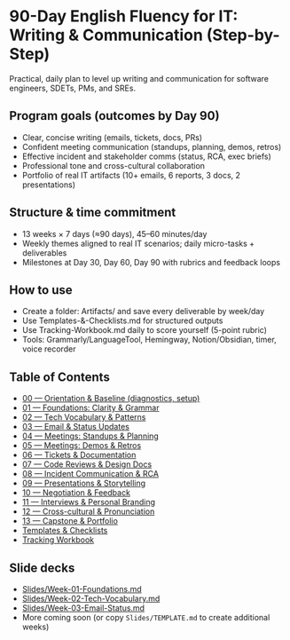 # 90-Day English Fluency for IT: Writing & Communication (Step-by-Step)

Practical, daily plan to level up writing and communication for software engineers, SDETs, PMs, and SREs.

## Program goals (outcomes by Day 90)
- Clear, concise writing (emails, tickets, docs, PRs)
- Confident meeting communication (standups, planning, demos, retros)
- Effective incident and stakeholder comms (status, RCA, exec briefs)
- Professional tone and cross-cultural collaboration
- Portfolio of real IT artifacts (10+ emails, 6 reports, 3 docs, 2 presentations)

## Structure & time commitment
- 13 weeks × 7 days (≈90 days), 45–60 minutes/day
- Weekly themes aligned to real IT scenarios; daily micro-tasks + deliverables
- Milestones at Day 30, Day 60, Day 90 with rubrics and feedback loops

## How to use
- Create a folder: Artifacts/ and save every deliverable by week/day
- Use Templates-&-Checklists.md for structured outputs
- Use Tracking-Workbook.md daily to score yourself (5-point rubric)
- Tools: Grammarly/LanguageTool, Hemingway, Notion/Obsidian, timer, voice recorder

## Table of Contents
- [00 — Orientation & Baseline (diagnostics, setup)](00-Orientation-Assessment.md)
- [01 — Foundations: Clarity & Grammar](01-Foundations-Clarity-&-Grammar.md)
- [02 — Tech Vocabulary & Patterns](02-Tech-Vocabulary-&-Patterns.md)
- [03 — Email & Status Updates](03-Email-&-Status-Updates.md)
- [04 — Meetings: Standups & Planning](04-Meetings-Standups-&-Planning.md)
- [05 — Meetings: Demos & Retros](05-Meetings-Demos-&-Retros.md)
- [06 — Tickets & Documentation](06-Tickets-&-Documentation.md)
- [07 — Code Reviews & Design Docs](07-Code-Reviews-&-Design-Docs.md)
- [08 — Incident Communication & RCA](08-Incident-Communication-&-RCA.md)
- [09 — Presentations & Storytelling](09-Presentations-&-Storytelling.md)
- [10 — Negotiation & Feedback](10-Negotiation-&-Feedback.md)
- [11 — Interviews & Personal Branding](11-Interviews-&-Personal-Branding.md)
- [12 — Cross-cultural & Pronunciation](12-Cross-cultural-&-Pronunciation.md)
- [13 — Capstone & Portfolio](13-Capstone-&-Portfolio.md)
- [Templates & Checklists](Templates-&-Checklists.md)
- [Tracking Workbook](Tracking-Workbook.md)

## Slide decks
- [Slides/Week-01-Foundations.md](Slides/Week-01-Foundations.md)
- [Slides/Week-02-Tech-Vocabulary.md](Slides/Week-02-Tech-Vocabulary.md)
- [Slides/Week-03-Email-Status.md](Slides/Week-03-Email-Status.md)
- More coming soon (or copy `Slides/TEMPLATE.md` to create additional weeks)
